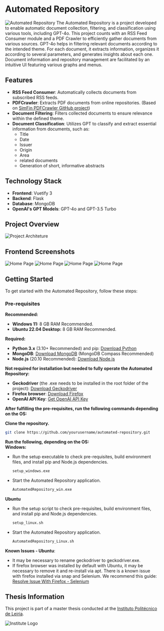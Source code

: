 ﻿# Automated Repository
![Automated Repository](./Images/AutoRepo.png)
The Automated Repository is a project developed to enable automatic document collection, filtering, and classification using various tools, including GPT-4o. This project counts with an RSS Feed Consumer module and a PDF Crawler to efficiently gather documents from various sources. GPT-4o helps in filtering relevant documents according to the intended theme. For each document, it extracts information, organizes it according to several parameters, and generates insights about each one.
Document information and repository management are facilitated by an intuitive UI featuring various graphs and menus.

## Features

- **RSS Feed Consumer**: Automatically collects documents from subscribed RSS feeds.
- **PDFCrawler**: Extracts PDF documents from online repositories. (Based on [SimFin PDFCrawler GitHub project](https://github.com/SimFin/pdf-crawler/tree/master))
- **Document Filtering**: Filters collected documents to ensure relevance within the defined theme.
- **Document Classification**: Utilizes GPT to classify and extract essential information from documents, such as:
  - Title
  - Date
  - Issuer
  - Origin
  - Area
  - related documents
  - Generation of short, informative abstracts

## Technology Stack

- **Frontend**: Vuetify 3
- **Backend**: Flask
- **Database**: MongoDB
- **OpenAI's GPT Models**: GPT-4o and GPT-3.5 Turbo

## Project Overview

![Project Architeture](./Images/EsquemaRepoCyberlaw2.png)

## Frontend Screenshots

![Home Page](./Images/NewHomePage.png)
![Home Page](./Images/RepositoryView.png)
![Home Page](./Images/GraphView.png)
![Home Page](./Images/StatisticsView.png)

## Getting Started

To get started with the Automated Repository, follow these steps:

### Pre-requisites

**Recommended:**
- **Windows 11:** 8 GB RAM Recommended.
- **Ubuntu 22.04 Desktop:** 8 GB RAM Recommended.

**Required:**
- **Python 3.x** (3.10+ Recommended) and pip: [Download Python](https://www.python.org/downloads/)
- **MongoDB**: [Download MongoDB](https://www.mongodb.com/) (MongoDB Compass Recommended)
- **Node.js** (20.10 Recommended): [Download Node.js](https://nodejs.org/en/download/package-manager)

**Not required for installation but needed to fully operate the Automated Repository:**
- **Geckodriver** (the .exe needs to be installed in the root folder of the project): [Download Geckodriver](https://github.com/mozilla/geckodriver/releases)
- **Firefox browser**: [Download Firefox](https://www.mozilla.org/pt-PT/firefox/new/)
- **OpenAI API Key**: [Get OpenAI API Key](https://openai.com/api/)

**After fulfilling the pre-requisites, run the following commands depending on the OS:**

**Clone the repository.**
   ```sh
   git clone https://github.com/yourusername/automated-repository.git
```
**Run the following, depending on the OS:**    
   **Windows:**
   - Run the setup executable to check pre-requisites, build environment files, and install pip and Node.js dependencies.
     ```sh
     setup_windows.exe
     ```
   - Start the Automated Repository application.
     ```sh
     AutomatedRepository_win.exe
     ```
  **Ubuntu**
  -  Run the setup script to check pre-requisites, build environment files, and install pip and Node.js dependencies.
     ```sh
     setup_linux.sh
     ```

   - Start the Automated Repository application.
     ```sh
     AutomatedRepository_Linux.sh
     ````
   
  **Known Issues - Ubuntu**:
  - It may be necessary to rename geckodriver to geckodriver.exe.
  - If firefox browser was installed by default with Ubuntu, it may be necessary to remove it and re-install via apt. There is a known issue with firefox installed via snap and Selenium. We recommend this guide: [Resolve Issue With Firefox - Selenium](https://www.omgubuntu.co.uk/2022/04/how-to-install-firefox-deb-apt-ubuntu-22-04)
    
## Thesis Information

This project is part of a master thesis conducted at the [Instituto Politécnico de Leiria](https://www.ipleiria.pt/).

![Institute Logo](https://upload.wikimedia.org/wikipedia/commons/thumb/9/9a/Log%C3%B3tipo_Polit%C3%A9cnico_Leiria_01.png/200px-Log%C3%B3tipo_Polit%C3%A9cnico_Leiria_01.png)



